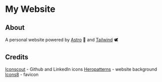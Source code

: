 # My Website

## About

A personal website powered by [Astro](https://astro.build/) 🚀 and [Tailwind](https://tailwindcss.com/) 🕊

## Credits

[Iconscout](https://iconscout.com/) - Github and LinkedIn icons
[Heropatterns](https://heropatterns.com/) - website background
[Icons8](https://icons8.com/icon/62038/saturn-planet) - favicon
